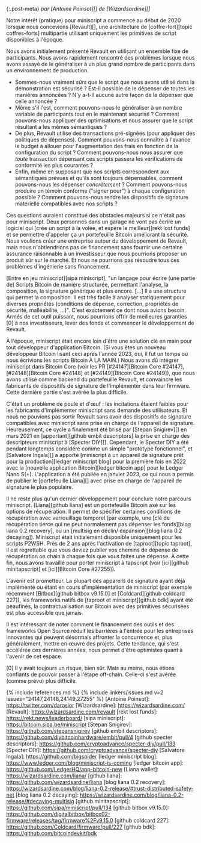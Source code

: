 {:.post-meta}
*par [Antoine Poinsot][] de [Wizardsardine][]*

Notre intérêt (pratique) pour miniscript a commencé au début de 2020 lorsque nous concevions [Revault][], une architecture de
[coffre-fort][topic coffres-forts] multipartie utilisant uniquement les primitives de script disponibles à l'époque.

Nous avons initialement présenté Revault en utilisant un ensemble fixe de participants. Nous avons rapidement rencontré des problèmes
lorsque nous avons essayé de le généraliser à un plus grand nombre de participants dans un environnement de production.

- Sommes-nous vraiment _sûrs_ que le script que nous avons utilisé dans la démonstration est sécurisé ? Est-il possible de le dépenser
de toutes les manières annoncées ? N'y a-t-il aucune autre façon de le dépenser que celle annoncée ?
- Même s'il l'est, comment pouvons-nous le généraliser à un nombre variable de participants tout en le maintenant sécurisé ?
Comment pouvons-nous appliquer des optimisations et nous assurer que le script résultant a les mêmes sémantiques ?
- De plus, Revault utilise des transactions pré-signées (pour appliquer des politiques de dépenses). Comment pouvons-nous connaître à
l'avance le budget à allouer pour l'augmentation des frais en fonction de la configuration du script ? Comment pouvons-nous nous assurer
que _toute_ transaction dépensant ces scripts passera les vérifications de conformité les plus courantes ?
- Enfin, même en supposant que nos scripts correspondent aux sémantiques prévues et qu'ils sont toujours dépensables, comment pouvons-nous
les dépenser _concrètement_ ? Comment pouvons-nous produire un témoin conforme ("signer pour") à chaque configuration possible ?
Comment pouvons-nous rendre les dispositifs de signature matérielle compatibles avec nos scripts ?

Ces questions auraient constitué des obstacles majeurs si ce n'était pas pour miniscript. Deux personnes dans un garage ne vont pas écrire un
logiciel qui [crée un script à la volée, et espère le meilleur][rekt lost funds] et se permettre d'appeler ça un portefeuille Bitcoin améliorant
la sécurité. Nous voulions créer une entreprise autour du développement de Revault, mais nous n'obtiendrions pas de financement sans
fournir une certaine assurance raisonnable à un investisseur que nous pourrions proposer un produit sûr sur le marché. Et nous ne
pourrions pas résoudre tous ces problèmes d'ingénierie sans financement.

[Entre en jeu miniscript][sipa miniscript], "un langage pour écrire (une partie de) Scripts Bitcoin de manière structurée, permettant
l'analyse, la composition, la signature générique et plus encore. [...] Il a une structure qui permet la composition. Il est très facile
à analyser statiquement pour diverses propriétés (conditions de dépense, correction, propriétés de sécurité, malléabilité, ...)". C'est
exactement ce dont nous avions besoin. Armés de cet outil puissant, nous pourrions offrir de meilleures garanties [0] à nos investisseurs,
lever des fonds et commencer le développement de Revault.

À l'époque, miniscript était encore loin d'être une solution clé en main pour tout développeur d'application Bitcoin. (Si vous êtes un
nouveau développeur Bitcoin lisant ceci après l'année 2023, oui, il fut un temps où nous écrivions les scripts Bitcoin À LA MAIN.)
Nous avons dû intégrer miniscript dans Bitcoin Core (voir les PR [#24147][Bitcoin Core #24147], [#24148][Bitcoin Core #24148] et
[#24149][Bitcoin Core #24149]), que nous avons utilisé comme backend du portefeuille Revault, et convaincre les fabricants de dispositifs
de signature de l'implémenter dans leur firmware. Cette dernière partie s'est avérée la plus difficile.

C'était un problème de poule et d'œuf : les incitations étaient faibles pour les fabricants d'implémenter miniscript sans demande des
utilisateurs. Et nous ne pouvions pas sortir Revault sans avoir des dispositifs de signature compatibles avec miniscript sans prise en
charge de l'appareil de signature. Heureusement, ce cycle a finalement été brisé par [Stepan Snigirev][] en mars 2021 en
[apportant][github embit descriptors] la prise en charge des descripteurs miniscript à [Specter DIY][]. Cependant, le Specter DIY a été
pendant longtemps considéré comme un simple "prototype fonctionnel", et [Salvatore Ingala][] a apporté [miniscript à un appareil de
signature prêt pour la production][ledger miniscript blog] pour la première fois en 2022 avec la [nouvelle application
Bitcoin][ledger bitcoin app] pour le Ledger Nano S(+). L'application a été publiée en janvier 2023, ce qui nous a permis de publier le
[portefeuille Liana][] avec prise en charge de l'appareil de signature le plus populaire.

Il ne reste plus qu'un dernier développement pour conclure notre parcours miniscript. [Liana][github liana] est un portefeuille Bitcoin
axé sur les options de récupération. Il permet de spécifier certaines conditions de récupération avec verrouillage temporel (par exemple,
une [clé de récupération tierce qui ne peut normalement pas dépenser les fonds][blog liana 0.2 recovery], ou un [multisig en déclin/
expansion][blog liana 0.2 decaying]). Miniscript était initialement disponible uniquement pour les scripts P2WSH. Près de 2 ans après
l'activation de [taproot][topic taproot], il est regrettable que vous deviez publier vos chemins de dépense de récupération on chain
à chaque fois que vous faites une dépense. À cette fin, nous avons travaillé pour porter miniscript à tapscript (voir [ici][github minitapscript] et
[ici][Bitcoin Core #27255]).

L'avenir est prometteur. La plupart des appareils de signature ayant déjà implémenté ou étant en cours d'implémentation 
de miniscript (par exemple récemment [Bitbox][github bitbox v9.15.0] et [Coldcard][github coldcard 227]), les frameworks
natifs de [taproot et miniscript][github bdk] ayant été peaufinés, la contractualisation sur Bitcoin avec des primitives sécurisées est
plus accessible que jamais.

Il est intéressant de noter comment le financement des outils et des frameworks Open Source réduit les barrières à l'entrée pour les
entreprises innovantes qui peuvent désormais affronter la concurrence et, plus généralement, mettre en œuvre des projets. Cette tendance, 
qui s'est accélérée ces dernières années, nous permet d'être optimistes quant à l'avenir de cet espace.

[0] Il y avait toujours un risque, bien sûr. Mais au moins, nous étions confiants de pouvoir passer à l'étape off-chain. Celle-ci s'est
avérée (comme prévu) plus difficile.

{% include references.md %}
{% include linkers/issues.md v=2 issues="24147,24148,24149,27255" %}
[Antoine Poinsot]: https://twitter.com/darosior
[Wizardsardine]: https://wizardsardine.com/
[Revault]: https://wizardsardine.com/revault
[rekt lost funds]: https://rekt.news/leaderboard/
[sipa miniscript]: https://bitcoin.sipa.be/miniscript
[Stepan Snigirev]: https://github.com/stepansnigirev
[github embit descriptors]: https://github.com/diybitcoinhardware/embit/pull/4
[github specter descriptors]: https://github.com/cryptoadvance/specter-diy/pull/133
[Specter DIY]: https://github.com/cryptoadvance/specter-diy
[Salvatore Ingala]: https://github.com/bigspider
[ledger miniscript blog]: https://www.ledger.com/blog/miniscript-is-coming
[ledger bitcoin app]: https://github.com/LedgerHQ/app-bitcoin-new
[Liana wallet]: https://wizardsardine.com/liana/
[github liana]: https://github.com/wizardsardine/liana
[blog liana 0.2 recovery]: https://wizardsardine.com/blog/liana-0.2-release/#trust-distributed-safety-net
[blog liana 0.2 decaying]: https://wizardsardine.com/blog/liana-0.2-release/#decaying-multisig
[github minitapscript]: https://github.com/sipa/miniscript/pull/134
[github bitbox v9.15.0]: https://github.com/digitalbitbox/bitbox02-firmware/releases/tag/firmware%2Fv9.15.0
[github coldcard 227]: https://github.com/Coldcard/firmware/pull/227
[github bdk]: https://github.com/bitcoindevkit/bdk
